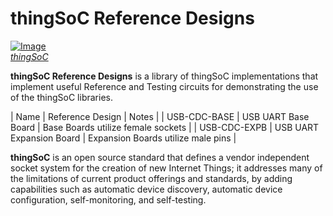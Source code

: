 # thingSoC Reference Designs

[![Image](http://thingsoc.github.io/img/projects/thingSoC/thingSoC_thumb.png?raw=true)  
*thingSoC*](http://thingsoc.github.io)

**thingSoC Reference Designs** is a library of thingSoC implementations that implement
useful Reference and Testing circuits for demonstrating the use of the thingSoC libraries.

| Name | Reference Design | Notes |
| USB-CDC-BASE | USB UART Base Board | Base Boards utilize female sockets |
| USB-CDC-EXPB | USB UART Expansion Board | Expansion Boards utilize male pins |

**thingSoC** is an open source standard that defines a
vendor independent socket system for the creation of new Internet Things;
it addresses many of the limitations of current product offerings
and standards, by adding capabilities such as automatic device discovery, 
automatic device configuration, self-monitoring, and self-testing. 

